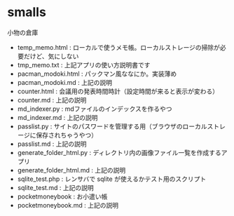 # smalls
小物の倉庫

- temp_memo.html : ローカルで使うメモ帳。ローカルストレージの掃除が必要だけど、気にしない
- tmp_memo.txt : 上記アプリの使い方説明書です
- pacman_modoki.html : パックマン風ななにか。実装薄め
- pacman_modoki.md : 上記の説明
- counter.html : 会議用の発表時間時計（設定時間が来ると表示が変わる）
- counter.md : 上記の説明
- md_indexer.py : mdファイルのインデックスを作るやつ
- md_indexer.md : 上記の説明
- passlist.py : サイトのパスワードを管理する用（ブラウザのローカルストレージに保存されちゃうやつ）
- passlist.md : 上記の説明
- generate_folder_html.py : ディレクトリ内の画像ファイル一覧を作成するアプリ
- generate_folder_html.md : 上記の説明
- sqlite_test.php : レンサバで sqlite が使えるかテスト用のスクリプト
- sqlite_test.md : 上記の説明
- pocketmoneybook : お小遣い帳
- pocketmoneybook.md : 上記の説明
